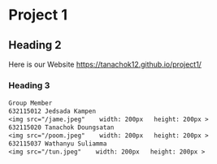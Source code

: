 Project 1 <a name="TOP"></a>
====================
## Heading 2 ##
   Here is our Website
    https://tanachok12.github.io/project1/

 ### Heading 3 ### 
    Group Member
    632115012 Jedsada Kampen 
    <img src="/jame.jpeg"    width: 200px   height: 200px >
    632115020 Tanachok Doungsatan
    <img src="/poom.jpeg"    width: 200px   height: 200px >
    632115037 Wathanyu Suliamma
    <img src="/tun.jpeg"    width: 200px   height: 200px >
